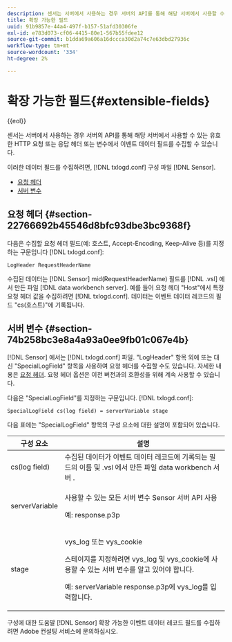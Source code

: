 ```yaml
---
description: 센서는 서버에서 사용하는 경우 서버의 API를 통해 해당 서버에서 사용할 수 있는 유효한 HTTP 요청 또는 응답 헤더 또는 변수에서 이벤트 데이터 필드를 수집할 수 있습니다.
title: 확장 가능한 필드
uuid: 91b9857e-44a4-497f-b157-51afd30306fe
exl-id: e783d073-cf06-4415-80e1-567b55fdee12
source-git-commit: b1dda69a606a16dccca30d2a74c7e63dbd27936c
workflow-type: tm+mt
source-wordcount: '334'
ht-degree: 2%

---
```


# 확장 가능한 필드{#extensible-fields}

{{eol}}

센서는 서버에서 사용하는 경우 서버의 API를 통해 해당 서버에서 사용할 수 있는 유효한 HTTP 요청 또는 응답 헤더 또는 변수에서 이벤트 데이터 필드를 수집할 수 있습니다.

이러한 데이터 필드를 수집하려면, [!DNL txlogd.conf] 구성 파일 [!DNL Sensor].

* [요청 헤더](../../../home/c-snsr-ovrvw/c-evnt-data-rcd-flds/c-ex-flds.md#section-22766692b45546d8bfc93dbe3bc9368f)
* [서버 변수](../../../home/c-snsr-ovrvw/c-evnt-data-rcd-flds/c-ex-flds.md#section-74b258bc3e8a4a93a0ee9fb01c067e4b)

## 요청 헤더 {#section-22766692b45546d8bfc93dbe3bc9368f}

다음은 수집할 요청 헤더 필드(예: 호스트, Accept-Encoding, Keep-Alive 등)를 지정하는 구문입니다 [!DNL txlogd.conf]:

```
LogHeader RequestHeaderName
```

수집된 데이터는 [!DNL Sensor] mid(RequestHeaderName) 필드를 [!DNL .vsl] 에서 만든 파일 [!DNL data workbench server]. 예를 들어 요청 헤더 &quot;Host&quot;에서 특정 요청 헤더 값을 수집하려면 [!DNL txlogd.conf]. 데이터는 이벤트 데이터 레코드의 필드 &quot;cs(호스트)&quot;에 기록됩니다.

## 서버 변수 {#section-74b258bc3e8a4a93a0ee9fb01c067e4b}

[!DNL Sensor] 에서는 [!DNL txlogd.conf] 파일. &quot;LogHeader&quot; 항목 외에 또는 대신 &quot;SpecialLogField&quot; 항목을 사용하여 요청 헤더를 수집할 수도 있습니다. 자세한 내용은 [요청 헤더](../../../home/c-snsr-ovrvw/c-evnt-data-rcd-flds/c-ex-flds.md#section-22766692b45546d8bfc93dbe3bc9368f). 요청 헤더 옵션은 이전 버전과의 호환성을 위해 계속 사용할 수 있습니다.

다음은 &quot;SpecialLogField&quot;를 지정하는 구문입니다. [!DNL txlogd.conf]:

```
SpecialLogField cs(log field) = serverVariable stage
```

다음 표에는 &quot;SpecialLogField&quot; 항목의 구성 요소에 대한 설명이 포함되어 있습니다.

<table id="table_053D5F34D56E4B15A85CA3B4FAD6E1B1"> 
 <thead> 
  <tr> 
   <th colname="col1" class="entry"> 구성 요소 </th> 
   <th colname="col2" class="entry"> 설명 </th> 
  </tr> 
 </thead>
 <tbody> 
  <tr> 
   <td colname="col1"> cs(log field) </td> 
   <td colname="col2"> 수집된 데이터가 이벤트 데이터 레코드에 기록되는 필드의 이름 및 <span class="filepath"> .vsl </span> 에서 만든 파일 <span class="keyword"> data workbench 서버 </span>. </td> 
  </tr> 
  <tr> 
   <td colname="col1"> serverVariable </td> 
   <td colname="col2"> <p>사용할 수 있는 모든 서버 변수 <span class="wintitle"> Sensor </span> 서버 API 사용 </p> <p>예: response.p3p </p> </td> 
  </tr> 
  <tr> 
   <td colname="col1"> stage </td> 
   <td colname="col2"> <p>vys_log 또는 vys_cookie </p> <p>스테이지를 지정하려면 vys_log 및 vys_cookie에 사용할 수 있는 서버 변수를 알고 있어야 합니다. </p> <p>예: serverVariable response.p3p에 vys_log를 입력합니다. </p> </td> 
  </tr> 
 </tbody> 
</table>

구성에 대한 도움말 [!DNL Sensor] 확장 가능한 이벤트 데이터 레코드 필드를 수집하려면 Adobe 컨설팅 서비스에 문의하십시오.
